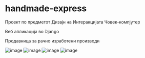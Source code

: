 # handmade-express
Проект по предметот Дизајн на Интеракцијата Човек-компјутер

Веб апликација во Django

Продавница за рачно изработени производи

![image](https://github.com/stefanmileski/handmade-express/assets/52272289/0ef69b65-9401-418b-b568-cc209166232b)
![image](https://github.com/stefanmileski/handmade-express/assets/52272289/2a77c68f-f20f-4703-87b0-b108274bb4c6)
![image](https://github.com/stefanmileski/handmade-express/assets/52272289/14d788b1-cc04-46a1-88e9-502b0451f0b2)
![image](https://github.com/stefanmileski/handmade-express/assets/52272289/0363aa79-81cd-4bd6-bf07-3b7526739a30)
